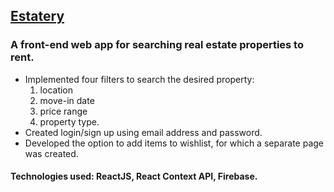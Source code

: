 ## [Estatery](https://estatery-67c53.web.app/)

### A front-end web app for searching real estate properties to rent.

*  Implemented four filters to search the desired property:
    1) location
    2) move-in date
    3) price range
    4) property type.
* Created login/sign up using email address and password.
* Developed the option to add items to wishlist, for which a separate page was created.

#### Technologies used: ReactJS, React Context API, Firebase.
